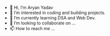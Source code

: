 - 👋 Hi, I’m Aryan Yadav 
- 👀 I’m interested in coding and building projects.
- 🌱 I’m currently learning DSA and Web Dev.
- 💞️ I’m looking to collaborate on ...
- 📫 How to reach me ...

<!---
Aryany871/Aryany871 is a ✨ special ✨ repository because its `README.md` (this file) appears on your GitHub profile.
You can click the Preview link to take a look at your changes.
--->
